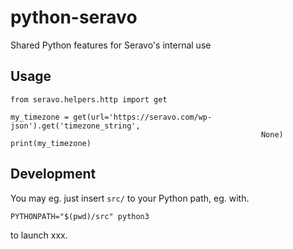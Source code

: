 # python-seravo
Shared Python features for Seravo's internal use

## Usage

```python3
from seravo.helpers.http import get

my_timezone = get(url='https://seravo.com/wp-json').get('timezone_string',
                                                        None)
print(my_timezone)
```


## Development
You may eg. just insert `src/` to your Python path, eg. with.

    PYTHONPATH="$(pwd)/src" python3

to launch xxx.
